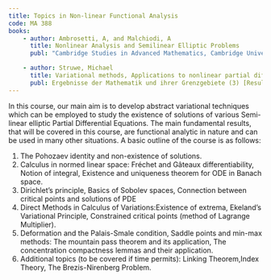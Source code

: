 ```yaml
---
title: Topics in Non-linear Functional Analysis
code: MA 388
books:
    - author: Ambrosetti, A, and Malchiodi, A
      title: Nonlinear Analysis and Semilinear Elliptic Problems 
      publ: "Cambridge Studies in Advanced Mathematics, Cambridge University Press, 2007"

    - author: Struwe, Michael
      title: Variational methods, Applications to nonlinear partial differential equations and Hamiltonian systems, Second edition
      publ: Ergebnisse der Mathematik und ihrer Grenzgebiete (3) [Results in Mathematics and Related Areas (3)], 34. Springer-Verlag, Berlin 1996
---
```


In this course, our main aim is to develop abstract variational techniques which can be employed to study the existence of solutions of various Semi-linear elliptic Partial Differential Equations. The main fundamental results, that will be covered in this course, are functional analytic in nature and can be used in many other situations. A basic outline of the course is as follows:

1. The Pohozaev identity and non-existence of solutions.
2.  Calculus in normed linear space: Fréchet and Gâteaux differentiability, Notion of integral, Existence and uniqueness theorem for ODE in Banach space.
3. Dirichlet’s principle, Basics of Sobolev spaces, Connection between critical points and  solutions of PDE
4. Direct Methods in Calculus of Variations:Existence of extrema, Ekeland’s Variational Principle, Constrained critical points (method of Lagrange Multiplier).
5. Deformation and the Palais-Smale condition, Saddle points and min-max methods: The mountain pass theorem and its
application, The concentration compactness lemmas and their application.
6. Additional topics (to be covered if time permits): Linking Theorem,Index Theory, The Brezis-Nirenberg Problem.

